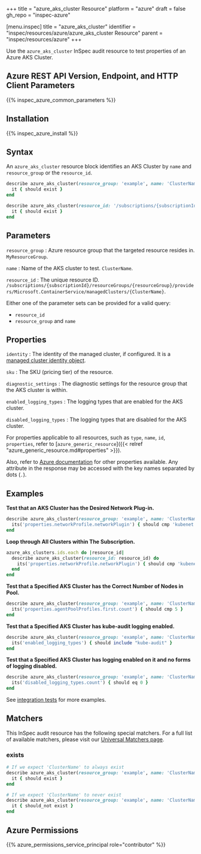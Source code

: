 +++
title = "azure_aks_cluster Resource"
platform = "azure"
draft = false
gh_repo = "inspec-azure"

[menu.inspec]
title = "azure_aks_cluster"
identifier = "inspec/resources/azure/azure_aks_cluster Resource"
parent = "inspec/resources/azure"
+++

Use the `azure_aks_cluster` InSpec audit resource to test properties of an Azure AKS Cluster.

## Azure REST API Version, Endpoint, and HTTP Client Parameters

{{% inspec_azure_common_parameters %}}

## Installation

{{% inspec_azure_install %}}

## Syntax

An `azure_aks_cluster` resource block identifies an AKS Cluster by `name` and `resource_group` or the `resource_id`.
```ruby
describe azure_aks_cluster(resource_group: 'example', name: 'ClusterName') do
  it { should exist }
end
```
```ruby
describe azure_aks_cluster(resource_id: '/subscriptions/{subscriptionId}/resourceGroups/{resourceGroup}/providers/Microsoft.ContainerService/managedClusters/{ClusterName}') do
  it { should exist }
end
```

## Parameters

`resource_group`
: Azure resource group that the targeted resource resides in. `MyResourceGroup`.

`name`
: Name of the AKS cluster to test. `ClusterName`.

`resource_id`
: The unique resource ID. `/subscriptions/{subscriptionId}/resourceGroups/{resourceGroup}/providers/Microsoft.ContainerService/managedClusters/{ClusterName}`.

Either one of the parameter sets can be provided for a valid query:
- `resource_id`
- `resource_group` and `name`

## Properties

`identity`
: The identity of the managed cluster, if configured. It is a [managed cluster identity object](https://docs.microsoft.com/en-us/rest/api/aks/managedclusters/get#managedclusteridentity).

`sku`
: The SKU (pricing tier) of the resource.

`diagnostic_settings`
: The diagnostic settings for the resource group that the AKS cluster is within.

`enabled_logging_types`
: The logging types that are enabled for the AKS cluster.

`disabled_logging_types`
: The logging types that are disabled for the AKS cluster.

For properties applicable to all resources, such as `type`, `name`, `id`, `properties`, refer to [`azure_generic_resource`]({{< relref "azure_generic_resource.md#properties" >}}).

Also, refer to [Azure documentation](https://docs.microsoft.com/en-us/rest/api/aks/managedclusters/get#managedcluster) for other properties available. 
Any attribute in the response may be accessed with the key names separated by dots (`.`).

## Examples

**Test that an AKS Cluster has the Desired Network Plug-in.**

```ruby
describe azure_aks_cluster(resource_group: 'example', name: 'ClusterName') do
  its('properties.networkProfile.networkPlugin') { should cmp 'kubenet' }
end
```

**Loop through All Clusters within The Subscription.**

```ruby
azure_aks_clusters.ids.each do |resource_id|
  describe azure_aks_cluster(resource_id: resource_id) do
    its('properties.networkProfile.networkPlugin') { should cmp 'kubenet' }
  end
end 
```

**Test that a Specified AKS Cluster has the Correct Number of Nodes in Pool.**

```ruby
describe azure_aks_cluster(resource_group: 'example', name: 'ClusterName') do
  its('properties.agentPoolProfiles.first.count') { should cmp 5 }
end
```

**Test that a Specified AKS Cluster has kube-audit logging enabled.**

```ruby
describe azure_aks_cluster(resource_group: 'example', name: 'ClusterName') do
  its('enabled_logging_types') { should include "kube-audit" }
end
```

**Test that a Specified AKS Cluster has logging enabled on it and no forms of logging disabled.**

```ruby
describe azure_aks_cluster(resource_group: 'example', name: 'ClusterName') do
  its('disabled_logging_types.count') { should eq 0 }
end
```
See [integration tests](../../test/integration/verify/controls/azurerm_aks_cluster.rb) for more examples.

## Matchers

This InSpec audit resource has the following special matchers. For a full list of available matchers, please visit our [Universal Matchers page](https://docs.chef.io/inspec/matchers/).

### exists

```ruby
# If we expect 'ClusterName' to always exist
describe azure_aks_cluster(resource_group: 'example', name: 'ClusterName') do
  it { should exist }
end

# If we expect 'ClusterName' to never exist
describe azure_aks_cluster(resource_group: 'example', name: 'ClusterName') do
  it { should_not exist }
end
```

## Azure Permissions

{{% azure_permissions_service_principal role="contributor" %}}
